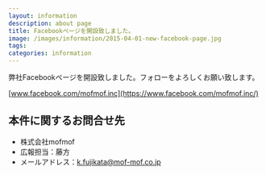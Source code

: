 ```yaml
---
layout: information
description: about page
title: Facebookページを開設致しました。
image: /images/information/2015-04-01-new-facebook-page.jpg
tags:
categories: information
---
```


弊社Facebookページを開設致しました。フォローをよろしくお願い致します。

[www.facebook.com/mofmof.inc](https://www.facebook.com/mofmof.inc/)

## 本件に関するお問合せ先
- 株式会社mofmof
- 広報担当：藤方
- メールアドレス：k.fujikata@mof-mof.co.jp
